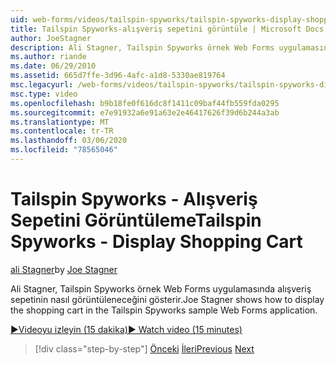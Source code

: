 ```yaml
---
uid: web-forms/videos/tailspin-spyworks/tailspin-spyworks-display-shopping-cart
title: Tailspin Spyworks-alışveriş sepetini görüntüle | Microsoft Docs
author: JoeStagner
description: Ali Stagner, Tailspin Spyworks örnek Web Forms uygulamasında alışveriş sepetinin nasıl görüntüleneceğini gösterir.
ms.author: riande
ms.date: 06/29/2010
ms.assetid: 665d7ffe-3d96-4afc-a1d8-5330ae819764
msc.legacyurl: /web-forms/videos/tailspin-spyworks/tailspin-spyworks-display-shopping-cart
msc.type: video
ms.openlocfilehash: b9b18fe0f616dc8f1411c09baf44fb559fda0295
ms.sourcegitcommit: e7e91932a6e91a63e2e46417626f39d6b244a3ab
ms.translationtype: MT
ms.contentlocale: tr-TR
ms.lasthandoff: 03/06/2020
ms.locfileid: "78565046"
---
```

# <a name="tailspin-spyworks---display-shopping-cart"></a><span data-ttu-id="ba512-103">Tailspin Spyworks - Alışveriş Sepetini Görüntüleme</span><span class="sxs-lookup"><span data-stu-id="ba512-103">Tailspin Spyworks - Display Shopping Cart</span></span>

<span data-ttu-id="ba512-104">[ali Stagner](https://github.com/JoeStagner)</span><span class="sxs-lookup"><span data-stu-id="ba512-104">by [Joe Stagner](https://github.com/JoeStagner)</span></span>

<span data-ttu-id="ba512-105">Ali Stagner, Tailspin Spyworks örnek Web Forms uygulamasında alışveriş sepetinin nasıl görüntüleneceğini gösterir.</span><span class="sxs-lookup"><span data-stu-id="ba512-105">Joe Stagner shows how to display the shopping cart in the Tailspin Spyworks sample Web Forms application.</span></span>

[<span data-ttu-id="ba512-106">&#9654;Videoyu izleyin (15 dakika)</span><span class="sxs-lookup"><span data-stu-id="ba512-106">&#9654; Watch video (15 minutes)</span></span>](https://channel9.msdn.com/Blogs/ASP-NET-Site-Videos/tailspin-spyworks-display-shopping-cart)

> [!div class="step-by-step"]
> <span data-ttu-id="ba512-107">[Önceki](tailspin-spyworks-adding-items-to-the-shopping-cart.md)
> [İleri](tailspin-spyworks-update-the-shopping-cart.md)</span><span class="sxs-lookup"><span data-stu-id="ba512-107">[Previous](tailspin-spyworks-adding-items-to-the-shopping-cart.md)
[Next](tailspin-spyworks-update-the-shopping-cart.md)</span></span>
